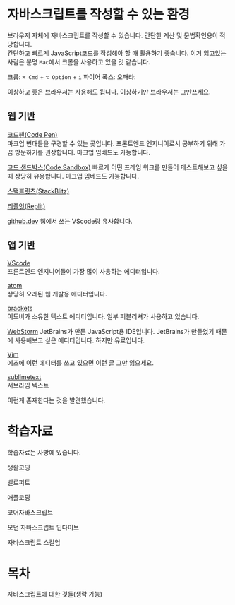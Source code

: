 # 자바스크립트를 작성할 수 있는 환경

브라우저 자체에 자바스크립트를 작성할 수 있습니다. 간단한 계산 및 문법확인용이 적당합니다.  
간단하고 빠르게 JavaScript코드를 작성해야 할 때 활용하기 좋습니다.
이거 읽고있는 사람은 분명 `Mac`에서 크롬을 사용하고 있을 것 같습니다.

크롬: `⌘ Cmd` + `⌥ Option` + `i`
파이어 폭스:
오패라:

이상하고 좋은 브라우저는 사용해도 됩니다. 이상하기만 브라우저는 그만쓰세요.

## 웹 기반

[코드팬(Code Pen)](https://codepen.io/)  
마크업 변태들을 구경할 수 있는 곳입니다. 프론트엔드 엔지니어로서 공부하기 위해 가끔 방문하기를 권장합니다.
마크업 임베드도 가능합니다.

[코드 샌드박스(Code Sandbox)](https://codesandbox.io/s/)
빠르게 어떤 프레임 워크를 만들어 테스트해보고 싶을 때 상당히 유용합니다. 마크업 임베드도 가능합니다.

[스택블릿츠(StackBlitz)](https://stackblitz.com/)

[리플잇(Replit)](https://replit.com/)

[github.dev](https://github.dev/)
웹에서 쓰는 VScode랑 유사합니다.

## 앱 기반

[VScode](https://code.visualstudio.com/)  
프론트엔드 엔지니어들이 가장 많이 사용하는 에디터입니다.

[atom](https://atom.io/)  
상당히 오래된 웹 개발용 에디터입니다.

[brackets](https://brackets.io/)  
어도비가 소유한 텍스트 에디터입니다. 일부 퍼블리셔가 사용하고 있습니다.

[WebStorm](https://www.jetbrains.com/ko-kr/webstorm/)
JetBrains가 만든 JavaScript용 IDE입니다. JetBrains가 만들었기 때문에 사용해보고 싶은 에디터입니다. 하지만 유료입니다.

[Vim](https://www.vim.org/)  
에초에 이런 에디터를 쓰고 있으면 이런 글 그만 읽으세요.

[sublimetext](https://www.sublimetext.com/)  
서브라임 텍스트 


이런게 존재한다는 것을 발견했습니다.

# 학습자료
학습자료는 사방에 있습니다.

생활코딩

벨로퍼트

애플코딩

코어자바스크립트

모던 자바스크립트 딥다이브

자바스크립트 스킬업

# 목차

자바스크립트에 대한 것들(생략 가능)
